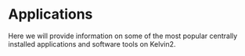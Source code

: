 # Applications

Here we will provide information on some of the most popular centrally installed applications and software tools on Kelvin2.



